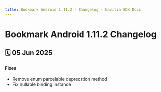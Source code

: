 ```yaml
---
title: Bookmark Android 1.11.2 - Changelog - Navitia SDK Docs
---
```


# Bookmark Android 1.11.2 Changelog

<h2>🗓 05 Jun 2025</h2>

#### Fixes
- Remove enum parcelable deprecation method
- Fix nullable binding instance

